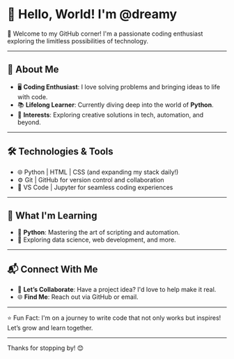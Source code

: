 # 👋 Hello, World! I'm @dreamy

🌟 Welcome to my GitHub corner! I'm a passionate coding enthusiast exploring the limitless possibilities of technology.

---

## 🌟 About Me
- 🖥️ **Coding Enthusiast**: I love solving problems and bringing ideas to life with code.
- 📚 **Lifelong Learner**: Currently diving deep into the world of **Python**.
- 🎯 **Interests**: Exploring creative solutions in tech, automation, and beyond.

---

## 🛠️ Technologies & Tools
- 🌐 Python | HTML | CSS (and expanding my stack daily!)
- ⚙️ Git | GitHub for version control and collaboration
- 🧰 VS Code | Jupyter for seamless coding experiences

---

## 🌱 What I'm Learning
- 🐍 **Python**: Mastering the art of scripting and automation.
- 🚀 Exploring data science, web development, and more.

---

## 📬 Connect With Me
- 💬 **Let’s Collaborate**: Have a project idea? I'd love to help make it real.
- 🌐 **Find Me**: Reach out via GitHub or email.

---

⭐ Fun Fact: I'm on a journey to write code that not only works but inspires! Let’s grow and learn together.

---

Thanks for stopping by! 😊
